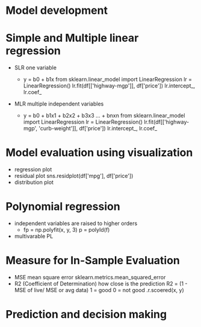 # Model development

# Simple and Multiple linear regression
  - SLR one variable
    - y = b0 + b1x
    from sklearn.linear_model import LinearRegression
    lr = LinearRegression()
    lr.fit(df[['highway-mgp']], df['price'])
    lr.intercept\_, lr.coef\_

  - MLR multiple independent variables
    - y = b0 + b1x1 + b2x2 + b3x3 ... + bnxn
    from sklearn.linear_model import LinearRegression
    lr = LinearRegression()
    lr.fit(df[['highway-mgp', 'curb-weight']], df['price'])
    lr.intercept\_, lr.coef\_

# Model evaluation using visualization
  - regression plot
  - residual plot
    sns.residplot(df['mpg'], df['price'])
  - distribution plot


# Polynomial regression
  - independent variables are raised to higher orders
    - fp = np.polyfit(x, y, 3)
      p = polyId(f)
  - multivarable PL

# Measure for In-Sample Evaluation
  - MSE mean square error
    sklearn.metrics.mean_squared_error
  - R2 (Coefficient of Determination)
    how close is the prediction
    R2 = (1 - MSE of live/ MSE or avg data)
    1 = good
    0 = not good
    .r.scoered(x, y)

# Prediction and decision making
